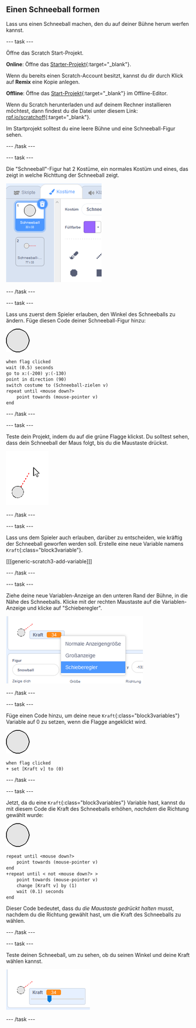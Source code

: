 ## Einen Schneeball formen

Lass uns einen Schneeball machen, den du auf deiner Bühne herum werfen kannst.

--- task ---

Öffne das Scratch Start-Projekt.

**Online**: Öffne das [Starter-Projekt](https://scratch.mit.edu/projects/405973862){:target="_blank"}.

Wenn du bereits einen Scratch-Account besitzt, kannst du dir durch Klick auf **Remix** eine Kopie anlegen.

**Offline**: Öffne das [Start-Projekt](http://rpf.io/p/de-DE/snowball-fight-go){:target="_blank"} im Offline-Editor.

Wenn du Scratch herunterladen und auf deinem Rechner installieren möchtest, dann findest du die Datei unter diesem Link: [rpf.io/scratchoff](http://rpf.io/scratchoff){:target="_blank"}.

Im Startprojekt solltest du eine leere Bühne und eine Schneeball-Figur sehen.

--- /task ---

--- task ---

Die "Schneeball"-Figur hat 2 Kostüme, ein normales Kostüm und eines, das zeigt in welche Richttung der Schneeball zeigt.

![Schneeballkostüme](images/snow-costume.png)

--- /task ---

--- task ---

Lass uns zuerst dem Spieler erlauben, den Winkel des Schneeballs zu ändern. Füge diesen Code deiner Schneeball-Figur hinzu:

![Schneeball Figur](images/snowball-sprite.png)

```blocks3
when flag clicked
wait (0.5) seconds
go to x:(-200) y:(-130)
point in direction (90)
switch costume to (Schneeball-zielen v)
repeat until <mouse down?>
    point towards (mouse-pointer v)
end
```

--- /task ---

--- task ---

Teste dein Projekt, indem du auf die grüne Flagge klickst. Du solltest sehen, dass dein Schneeball der Maus folgt, bis du die Maustaste drückst.

![Schneeball zielt auf Figur Richtung Mauszeiger](images/snow-mouse.png)

--- /task ---

--- task ---

Lass uns dem Spieler auch erlauben, darüber zu entscheiden, wie kräftig der Schneeball geworfen werden soll. Erstelle eine neue Variable namens `Kraft`{:class="block3variable"}.

[[[generic-scratch3-add-variable]]]

--- /task ---

--- task ---

Ziehe deine neue Variablen-Anzeige an den unteren Rand der Bühne, in die Nähe des Schneeballs. Klicke mit der rechten Maustaste auf die Variablen-Anzeige und klicke auf "Schieberegler".

![Variable in Schieberegler geändert](images/snow-slider.png)

--- /task ---

--- task ---

Füge einen Code hinzu, um deine neue `Kraft`{:class="block3variables"} Variable auf 0 zu setzen, wenn die Flagge angeklickt wird.

![Schneeball Figur](images/snowball-sprite.png)

```blocks3
when flag clicked
+ set [Kraft v] to (0)
```

--- /task ---

--- task ---

Jetzt, da du eine `Kraft`{:class="block3variables"} Variable hast, kannst du mit diesem Code die Kraft des Schneeballs erhöhen, _nachdem_ die Richtung gewählt wurde:

![Schneeball Figur](images/snowball-sprite.png)

```blocks3
repeat until <mouse down?>
    point towards (mouse-pointer v)
end
+repeat until < not <mouse down?> >
    point towards (mouse-pointer v)
    change [Kraft v] by (1)
    wait (0.1) seconds
end
```

Dieser Code bedeutet, dass du _die Maustaste gedrückt halten_ musst, nachdem du die Richtung gewählt hast, um die Kraft des Schneeballs zu wählen.

--- /task ---

--- task ---

Teste deinen Schneeball, um zu sehen, ob du seinen Winkel und deine Kraft wählen kannst.

![Kraft-Variabel bei 35 neben dem zielenden Schneeball](images/snow-test.png)

--- /task ---
